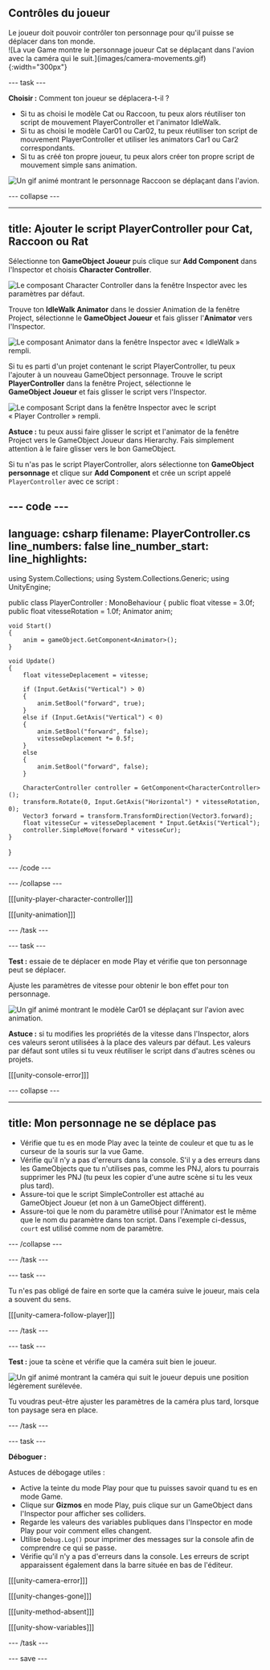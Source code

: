 ## Contrôles du joueur

<div style="display: flex; flex-wrap: wrap">
<div style="flex-basis: 200px; flex-grow: 1; margin-right: 15px;">
Le joueur doit pouvoir contrôler ton personnage pour qu'il puisse se déplacer dans ton monde. 
</div>
<div>
![La vue Game montre le personnage joueur Cat se déplaçant dans l'avion avec la caméra qui le suit.](images/camera-movements.gif){:width="300px"}
</div>
</div>

--- task ---

**Choisir :** Comment ton joueur se déplacera-t-il ?
+ Si tu as choisi le modèle Cat ou Raccoon, tu peux alors réutiliser ton script de mouvement PlayerController et l'animator IdleWalk.
+ Si tu as choisi le modèle Car01 ou Car02, tu peux réutiliser ton script de mouvement PlayerController et utiliser les animators Car1 ou Car2 correspondants.
+ Si tu as créé ton propre joueur, tu peux alors créer ton propre script de mouvement simple sans animation.

![Un gif animé montrant le personnage Raccoon se déplaçant dans l'avion.](images/animated-char.gif)

--- collapse ---

---
title: Ajouter le script PlayerController pour Cat, Raccoon ou Rat
---

Sélectionne ton **GameObject Joueur** puis clique sur **Add Component** dans l'Inspector et choisis **Character Controller**.

![Le composant Character Controller dans la fenêtre Inspector avec les paramètres par défaut.](images/character-controller.png)

Trouve ton **IdleWalk Animator** dans le dossier Animation de la fenêtre Project, sélectionne le **GameObject Joueur** et fais glisser l'**Animator** vers l'Inspector.

![Le composant Animator dans la fenêtre Inspector avec « IdleWalk » rempli.](images/animator-component.png)

Si tu es parti d'un projet contenant le script PlayerController, tu peux l'ajouter à un nouveau GameObject personnage. Trouve le script **PlayerController** dans la fenêtre Project, sélectionne le **GameObject Joueur** et fais glisser le script vers l'Inspector.

![Le composant Script dans la fenêtre Inspector avec le script « Player Controller » rempli.](images/script-component.png)

**Astuce :** tu peux aussi faire glisser le script et l'animator de la fenêtre Project vers le GameObject Joueur dans Hierarchy. Fais simplement attention à le faire glisser vers le bon GameObject.

Si tu n'as pas le script PlayerController, alors sélectionne ton **GameObject personnage** et clique sur **Add Component** et crée un script appelé `PlayerController` avec ce script :

--- code ---
---
language: csharp
filename: PlayerController.cs
line_numbers: false
line_number_start: 
line_highlights: 
---
using System.Collections;
using System.Collections.Generic;
using UnityEngine;

public class PlayerController : MonoBehaviour
{
    public float vitesse = 3.0f;
    public float vitesseRotation = 1.0f;
    Animator anim;

    void Start()
    {
        anim = gameObject.GetComponent<Animator>();
    }
    
    void Update()
    {
        float vitesseDeplacement = vitesse;
    
        if (Input.GetAxis("Vertical") > 0)
        {
            anim.SetBool("forward", true);
        }
        else if (Input.GetAxis("Vertical") < 0)
        {
            anim.SetBool("forward", false);
            vitesseDeplacement *= 0.5f;
        }
        else
        {
            anim.SetBool("forward", false);
        }
    
        CharacterController controller = GetComponent<CharacterController>();
        transform.Rotate(0, Input.GetAxis("Horizontal") * vitesseRotation, 0);
        Vector3 forward = transform.TransformDirection(Vector3.forward);
        float vitesseCur = vitesseDeplacement * Input.GetAxis("Vertical");
        controller.SimpleMove(forward * vitesseCur);
    }
}

--- /code ---

--- /collapse ---

[[[unity-player-character-controller]]]

[[[unity-animation]]]

--- /task ---

--- task ---

**Test :** essaie de te déplacer en mode Play et vérifie que ton personnage peut se déplacer.

Ajuste les paramètres de vitesse pour obtenir le bon effet pour ton personnage.

![Un gif animé montrant le modèle Car01 se déplaçant sur l'avion avec animation.](images/animated-car.gif)

**Astuce :** si tu modifies les propriétés de la vitesse dans l'Inspector, alors ces valeurs seront utilisées à la place des valeurs par défaut. Les valeurs par défaut sont utiles si tu veux réutiliser le script dans d'autres scènes ou projets.

[[[unity-console-error]]]

--- collapse ---

---
title: Mon personnage ne se déplace pas
---

+ Vérifie que tu es en mode Play avec la teinte de couleur et que tu as le curseur de la souris sur la vue Game.
+ Vérifie qu'il n'y a pas d'erreurs dans la console. S'il y a des erreurs dans les GameObjects que tu n'utilises pas, comme les PNJ, alors tu pourrais supprimer les PNJ (tu peux les copier d'une autre scène si tu les veux plus tard).
+ Assure-toi que le script SimpleController est attaché au GameObject Joueur (et non à un GameObject différent).
+ Assure-toi que le nom du paramètre utilisé pour l'Animator est le même que le nom du paramètre dans ton script. Dans l'exemple ci-dessus, `court` est utilisé comme nom de paramètre.

--- /collapse ---

--- /task ---

--- task ---

Tu n'es pas obligé de faire en sorte que la caméra suive le joueur, mais cela a souvent du sens.

[[[unity-camera-follow-player]]]

--- /task ---

--- task ---

**Test :** joue ta scène et vérifie que la caméra suit bien le joueur.

![Un gif animé montrant la caméra qui suit le joueur depuis une position légèrement surélevée.](images/camera-follow-player.gif)

Tu voudras peut-être ajuster les paramètres de la caméra plus tard, lorsque ton paysage sera en place.


--- /task ---

--- task ---

**Déboguer :**

Astuces de débogage utiles :
- Active la teinte du mode Play pour que tu puisses savoir quand tu es en mode Game.
- Clique sur **Gizmos** en mode Play, puis clique sur un GameObject dans l'Inspector pour afficher ses colliders.
- Regarde les valeurs des variables publiques dans l'Inspector en mode Play pour voir comment elles changent.
- Utilise `Debug.Log()` pour imprimer des messages sur la console afin de comprendre ce qui se passe.
- Vérifie qu'il n'y a pas d'erreurs dans la console. Les erreurs de script apparaissent également dans la barre située en bas de l'éditeur.

[[[unity-camera-error]]]

[[[unity-changes-gone]]]

[[[unity-method-absent]]]

[[[unity-show-variables]]]

--- /task ---

--- save ---
